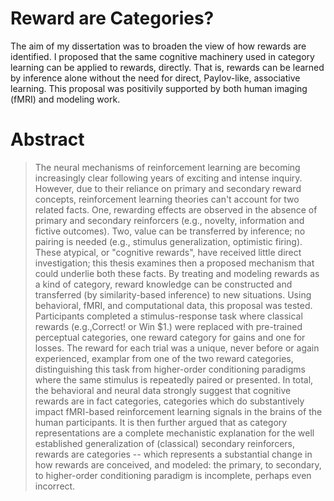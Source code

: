 # Reward are Categories?

The aim of my dissertation was to broaden the view of how rewards are identified. I proposed that the same cognitive machinery used in category learning can be applied to rewards, directly. That is, rewards can be learned by inference alone without the need for direct, Paylov-like, associative learning. This proposal was positivily supported by both human imaging (fMRI) and modeling work. 

# Abstract
> The neural mechanisms of reinforcement learning are becoming increasingly clear following years of exciting and intense inquiry.  However, due to their reliance on primary and secondary reward concepts, reinforcement learning theories can't account for two related facts.  One, rewarding effects are observed in the absence of primary and secondary reinforcers (e.g., novelty, information and fictive outcomes).  Two, value can be transferred by inference; no pairing is needed (e.g., stimulus generalization, optimistic firing).  These atypical, or "cognitive rewards", have received little direct investigation; this thesis examines then a proposed mechanism that could underlie both these facts.  By treating and modeling rewards as a kind of category, reward knowledge can be constructed and transferred (by similarity-based inference) to new situations.  Using behavioral, fMRI, and computational data, this proposal was tested.  Participants completed a stimulus-response task where classical rewards (e.g.,Correct! or Win \$1.) were replaced with pre-trained perceptual categories, one reward category for gains and one for losses.  The reward for each trial was a unique, never before or again experienced, examplar from one of the two reward categories, distinguishing this task from higher-order conditioning paradigms where the same stimulus is repeatedly paired or presented.  In total, the behavioral and neural data strongly suggest that cognitive rewards are in fact categories, categories which do substantively impact fMRI-based reinforcement learning signals in the brains of the human participants.  It is then further argued that as category representations are a complete mechanistic explanation for the well established generalization of (classical) secondary reinforcers, rewards are categories -- which represents a substantial change in how rewards are conceived, and modeled: the primary, to secondary, to higher-order conditioning paradigm is incomplete, perhaps even incorrect.

